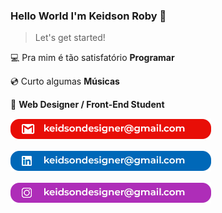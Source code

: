 ### Hello World I'm Keidson Roby :clap:

> Let's get started!

:computer: Pra mim é tão satisfatório **Programar**

:cd: Curto algumas **Músicas**

:pencil: **Web Designer / Front-End Student** 



<a href="https://www.gmail.com">![Gmail](https://github.com/keidsondesigner/social-icon/blob/main/gmail.png)</a>

<a href="https://www.linkedin.com/in/keidsonroby/">![Linkedin](https://github.com/keidsondesigner/social-icon/blob/main/linkedin.png)</a>

<a href="https://www.instagram.com/keidsondesigner/">![Instagram](https://github.com/keidsondesigner/social-icon/blob/main/instagram.png)</a>
